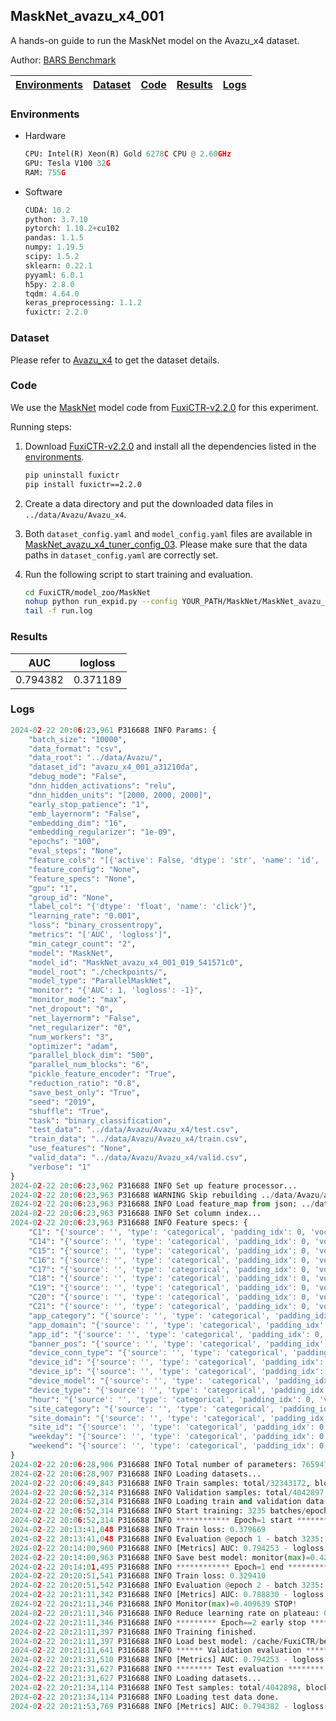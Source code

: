 ## MaskNet_avazu_x4_001

A hands-on guide to run the MaskNet model on the Avazu_x4 dataset.

Author: [BARS Benchmark](https://github.com/reczoo/BARS/blob/main/CITATION)


| [Environments](#Environments) | [Dataset](#Dataset) | [Code](#Code) | [Results](#Results) | [Logs](#Logs) |
|:-----------------------------:|:-----------:|:--------:|:--------:|-------|
### Environments
+ Hardware

  ```python
  CPU: Intel(R) Xeon(R) Gold 6278C CPU @ 2.60GHz
  GPU: Tesla V100 32G
  RAM: 755G

  ```

+ Software

  ```python
  CUDA: 10.2
  python: 3.7.10
  pytorch: 1.10.2+cu102
  pandas: 1.1.5
  numpy: 1.19.5
  scipy: 1.5.2
  sklearn: 0.22.1
  pyyaml: 6.0.1
  h5py: 2.8.0
  tqdm: 4.64.0
  keras_preprocessing: 1.1.2
  fuxictr: 2.2.0

  ```

### Dataset
Please refer to [Avazu_x4]([Avazu_x4](https://github.com/reczoo/Datasets/tree/main/Avazu/Avazu_x4)) to get the dataset details.

### Code

We use the [MaskNet](https://github.com/reczoo/FuxiCTR/tree/v2.2.0/model_zoo/MaskNet) model code from [FuxiCTR-v2.2.0](https://github.com/reczoo/FuxiCTR/tree/v2.2.0) for this experiment.

Running steps:

1. Download [FuxiCTR-v2.2.0](https://github.com/reczoo/FuxiCTR/archive/refs/tags/v2.2.0.zip) and install all the dependencies listed in the [environments](#environments).
    
    ```bash
    pip uninstall fuxictr
    pip install fuxictr==2.2.0
    ```

2. Create a data directory and put the downloaded data files in `../data/Avazu/Avazu_x4`.

3. Both `dataset_config.yaml` and `model_config.yaml` files are available in [MaskNet_avazu_x4_tuner_config_03](./MaskNet_avazu_x4_tuner_config_03). Please make sure that the data paths in `dataset_config.yaml` are correctly set.

4. Run the following script to start training and evaluation.

    ```bash
    cd FuxiCTR/model_zoo/MaskNet
    nohup python run_expid.py --config YOUR_PATH/MaskNet/MaskNet_avazu_x4_tuner_config_03 --expid MaskNet_avazu_x4_001_019_541571c0 --gpu 0 > run.log &
    tail -f run.log
    ```

### Results

| AUC | logloss  |
|:--------------------:|:--------------------:|
| 0.794382 | 0.371189  |


### Logs
```python
2024-02-22 20:06:23,961 P316688 INFO Params: {
    "batch_size": "10000",
    "data_format": "csv",
    "data_root": "../data/Avazu/",
    "dataset_id": "avazu_x4_001_a31210da",
    "debug_mode": "False",
    "dnn_hidden_activations": "relu",
    "dnn_hidden_units": "[2000, 2000, 2000]",
    "early_stop_patience": "1",
    "emb_layernorm": "False",
    "embedding_dim": "16",
    "embedding_regularizer": "1e-09",
    "epochs": "100",
    "eval_steps": "None",
    "feature_cols": "[{'active': False, 'dtype': 'str', 'name': 'id', 'type': 'categorical'}, {'active': True, 'dtype': 'str', 'name': 'hour', 'preprocess': 'convert_hour', 'type': 'categorical'}, {'active': True, 'dtype': 'str', 'name': ['C1', 'banner_pos', 'site_id', 'site_domain', 'site_category', 'app_id', 'app_domain', 'app_category', 'device_id', 'device_ip', 'device_model', 'device_type', 'device_conn_type', 'C14', 'C15', 'C16', 'C17', 'C18', 'C19', 'C20', 'C21'], 'type': 'categorical'}, {'active': True, 'dtype': 'str', 'name': 'weekday', 'preprocess': 'convert_weekday', 'type': 'categorical'}, {'active': True, 'dtype': 'str', 'name': 'weekend', 'preprocess': 'convert_weekend', 'type': 'categorical'}]",
    "feature_config": "None",
    "feature_specs": "None",
    "gpu": "1",
    "group_id": "None",
    "label_col": "{'dtype': 'float', 'name': 'click'}",
    "learning_rate": "0.001",
    "loss": "binary_crossentropy",
    "metrics": "['AUC', 'logloss']",
    "min_categr_count": "2",
    "model": "MaskNet",
    "model_id": "MaskNet_avazu_x4_001_019_541571c0",
    "model_root": "./checkpoints/",
    "model_type": "ParallelMaskNet",
    "monitor": "{'AUC': 1, 'logloss': -1}",
    "monitor_mode": "max",
    "net_dropout": "0",
    "net_layernorm": "False",
    "net_regularizer": "0",
    "num_workers": "3",
    "optimizer": "adam",
    "parallel_block_dim": "500",
    "parallel_num_blocks": "6",
    "pickle_feature_encoder": "True",
    "reduction_ratio": "0.8",
    "save_best_only": "True",
    "seed": "2019",
    "shuffle": "True",
    "task": "binary_classification",
    "test_data": "../data/Avazu/Avazu_x4/test.csv",
    "train_data": "../data/Avazu/Avazu_x4/train.csv",
    "use_features": "None",
    "valid_data": "../data/Avazu/Avazu_x4/valid.csv",
    "verbose": "1"
}
2024-02-22 20:06:23,962 P316688 INFO Set up feature processor...
2024-02-22 20:06:23,963 P316688 WARNING Skip rebuilding ../data/Avazu/avazu_x4_001_a31210da/feature_map.json. Please delete it manually if rebuilding is required.
2024-02-22 20:06:23,963 P316688 INFO Load feature_map from json: ../data/Avazu/avazu_x4_001_a31210da/feature_map.json
2024-02-22 20:06:23,963 P316688 INFO Set column index...
2024-02-22 20:06:23,963 P316688 INFO Feature specs: {
    "C1": "{'source': '', 'type': 'categorical', 'padding_idx': 0, 'vocab_size': 9}",
    "C14": "{'source': '', 'type': 'categorical', 'padding_idx': 0, 'vocab_size': 2556}",
    "C15": "{'source': '', 'type': 'categorical', 'padding_idx': 0, 'vocab_size': 10}",
    "C16": "{'source': '', 'type': 'categorical', 'padding_idx': 0, 'vocab_size': 11}",
    "C17": "{'source': '', 'type': 'categorical', 'padding_idx': 0, 'vocab_size': 434}",
    "C18": "{'source': '', 'type': 'categorical', 'padding_idx': 0, 'vocab_size': 6}",
    "C19": "{'source': '', 'type': 'categorical', 'padding_idx': 0, 'vocab_size': 70}",
    "C20": "{'source': '', 'type': 'categorical', 'padding_idx': 0, 'vocab_size': 173}",
    "C21": "{'source': '', 'type': 'categorical', 'padding_idx': 0, 'vocab_size': 62}",
    "app_category": "{'source': '', 'type': 'categorical', 'padding_idx': 0, 'vocab_size': 33}",
    "app_domain": "{'source': '', 'type': 'categorical', 'padding_idx': 0, 'vocab_size': 400}",
    "app_id": "{'source': '', 'type': 'categorical', 'padding_idx': 0, 'vocab_size': 6545}",
    "banner_pos": "{'source': '', 'type': 'categorical', 'padding_idx': 0, 'vocab_size': 9}",
    "device_conn_type": "{'source': '', 'type': 'categorical', 'padding_idx': 0, 'vocab_size': 6}",
    "device_id": "{'source': '', 'type': 'categorical', 'padding_idx': 0, 'vocab_size': 820509}",
    "device_ip": "{'source': '', 'type': 'categorical', 'padding_idx': 0, 'vocab_size': 2903322}",
    "device_model": "{'source': '', 'type': 'categorical', 'padding_idx': 0, 'vocab_size': 7259}",
    "device_type": "{'source': '', 'type': 'categorical', 'padding_idx': 0, 'vocab_size': 7}",
    "hour": "{'source': '', 'type': 'categorical', 'padding_idx': 0, 'vocab_size': 26}",
    "site_category": "{'source': '', 'type': 'categorical', 'padding_idx': 0, 'vocab_size': 27}",
    "site_domain": "{'source': '', 'type': 'categorical', 'padding_idx': 0, 'vocab_size': 5461}",
    "site_id": "{'source': '', 'type': 'categorical', 'padding_idx': 0, 'vocab_size': 4051}",
    "weekday": "{'source': '', 'type': 'categorical', 'padding_idx': 0, 'vocab_size': 9}",
    "weekend": "{'source': '', 'type': 'categorical', 'padding_idx': 0, 'vocab_size': 4}"
}
2024-02-22 20:06:28,906 P316688 INFO Total number of parameters: 76594787.
2024-02-22 20:06:28,907 P316688 INFO Loading datasets...
2024-02-22 20:06:49,843 P316688 INFO Train samples: total/32343172, blocks/1
2024-02-22 20:06:52,314 P316688 INFO Validation samples: total/4042897, blocks/1
2024-02-22 20:06:52,314 P316688 INFO Loading train and validation data done.
2024-02-22 20:06:52,314 P316688 INFO Start training: 3235 batches/epoch
2024-02-22 20:06:52,314 P316688 INFO ************ Epoch=1 start ************
2024-02-22 20:13:41,048 P316688 INFO Train loss: 0.379669
2024-02-22 20:13:41,048 P316688 INFO Evaluation @epoch 1 - batch 3235: 
2024-02-22 20:14:00,960 P316688 INFO [Metrics] AUC: 0.794253 - logloss: 0.371254
2024-02-22 20:14:00,963 P316688 INFO Save best model: monitor(max)=0.423000
2024-02-22 20:14:01,495 P316688 INFO ************ Epoch=1 end ************
2024-02-22 20:20:51,541 P316688 INFO Train loss: 0.329410
2024-02-22 20:20:51,542 P316688 INFO Evaluation @epoch 2 - batch 3235: 
2024-02-22 20:21:11,342 P316688 INFO [Metrics] AUC: 0.788830 - logloss: 0.379190
2024-02-22 20:21:11,346 P316688 INFO Monitor(max)=0.409639 STOP!
2024-02-22 20:21:11,346 P316688 INFO Reduce learning rate on plateau: 0.000100
2024-02-22 20:21:11,346 P316688 INFO ********* Epoch==2 early stop *********
2024-02-22 20:21:11,397 P316688 INFO Training finished.
2024-02-22 20:21:11,397 P316688 INFO Load best model: /cache/FuxiCTR/benchmark/checkpoints/avazu_x4_001_a31210da/MaskNet_avazu_x4_001_019_541571c0.model
2024-02-22 20:21:11,641 P316688 INFO ****** Validation evaluation ******
2024-02-22 20:21:31,510 P316688 INFO [Metrics] AUC: 0.794253 - logloss: 0.371254
2024-02-22 20:21:31,627 P316688 INFO ******** Test evaluation ********
2024-02-22 20:21:31,627 P316688 INFO Loading datasets...
2024-02-22 20:21:34,114 P316688 INFO Test samples: total/4042898, blocks/1
2024-02-22 20:21:34,114 P316688 INFO Loading test data done.
2024-02-22 20:21:53,769 P316688 INFO [Metrics] AUC: 0.794382 - logloss: 0.371189

```
